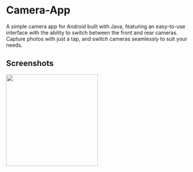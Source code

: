 # Camera-App

A simple camera app for Android built with Java, featuring an easy-to-use interface with the ability to switch between the front and rear cameras. Capture photos with just a tap, and switch cameras seamlessly to suit your needs.

## Screenshots
<img width="250px" src="https://github.com/user-attachments/assets/4fe8ef02-29e6-481d-a03f-696c8c07c20a" />
